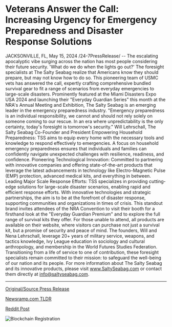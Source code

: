 # Veterans Answer the Call: Increasing Urgency for Emergency Preparedness and Disaster Response Solutions

JACKSONVILLE, FL, May 15, 2024 /24-7PressRelease/ -- The escalating apocalyptic vibe surging across the nation has most people considering their future security. 'What do we do when the lights go out?' The foresight specialists at The Salty Seabag realize that Americans know they should prepare, but may not know how to do so. This pioneering team of USMC vets has answered the call, expertly crafting comprehensive bundled survival gear to fit a range of scenarios from everyday emergencies to large-scale disasters.  Prominently featured at the Miami Disasters Expo USA 2024 and launching their "Everyday Guardian Series" this month at the NRA's Annual Meeting and Exhibition, The Salty Seabag is an emerging leader in the emergency preparedness industry.  "Emergency preparedness is an individual responsibility, we cannot and should not rely solely on someone coming to our rescue. In an era where unpredictability is the only certainty, today's foresight is tomorrow's security." Will Lehrschall, The Salty Seabag Co-Founder and President  Empowering Household Preparedness: TSS aims to equip every home with the necessary tools and knowledge to respond effectively to emergencies. A focus on household emergency preparedness ensures that individuals and families can confidently navigate unexpected challenges with resilience, readiness, and confidence.  Pioneering Technological Innovation: Committed to partnering with innovative companies and offering state-of-the-art products that leverage the latest advancements in technology like Electro-Magnetic Pulse (EMP) protection, advanced medical kits, and everything in between. Leading Major Scale Response Efforts: TSS specializes in providing cutting-edge solutions for large-scale disaster scenarios, enabling rapid and efficient response efforts. With innovative technologies and strategic partnerships, the aim is to be at the forefront of disaster response, supporting communities and organizations in times of crisis.  This standout brand invites attendees of the NRA Convention to visit their booth for a firsthand look at the "Everyday Guardian Premium" and to explore the full range of survival kits they offer. For those unable to attend, all products are available on their website, where visitors can purchase not just a survival kit, but a promise of security and peace of mind.  The founders, Will and Nena Lehrschall, leverage 20+ years of military service, weapons, and tactics knowledge, Ivy League education in sociology and cultural anthropology, and membership in the World Futures Studies Federation. Transitioning from a life of service to one of contribution, these foresight specialists remain committed to their mission: to safeguard the well-being of our nation and its people.   For more information about The Salty Seabag and its innovative products, please visit www.SaltySeabag.com or contact them directly at info@saltyseabag.com. 

---

[Original/Source Press Release](https://www.24-7pressrelease.com/press-release/510882/veterans-answer-the-call-increasing-urgency-for-emergency-preparedness-and-disaster-response-solutions)
                    

[Newsramp.com TLDR](https://newsramp.com/curated-news/usmc-vets-launch-pioneering-survival-gear-for-household-preparedness/c897070e25c49671e1e0db2121ed3bf5) 

 



[Reddit Post](https://www.reddit.com/r/HealthCareNewsInfo/comments/1csqpi9/usmc_vets_launch_pioneering_survival_gear_for/) 



![Blockchain Registration](https://cdn.newsramp.app/24-7PressRelease/qrcode/245/15/filef3CN.webp)